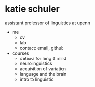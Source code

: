 <head>
  <link rel="stylesheet" href="{{ '/assets/css/style.css' | relative_url }}">
</head>

# katie schuler

assistant professor of linguistics at upenn

- me
  - cv
  - lab
  - contact: email, github
- courses
  - datasci for lang & mind
  - neurolinguistics
  - acquisition of variation
  - language and the brain
  - intro to linguistic

